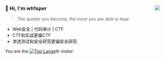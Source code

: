 ### 👋 Hi, I'm wh1sper<img align="right" src="https://github-readme-stats.vercel.app/api?username=Anthem-whisper&show_icons=true">
> The quieter you become, the more you are able to hear.
- Web安全 | 代码审计 | CTF
- CTF和实战更偏CTF
- 渗透测试和安全研究更偏安全研究


You are the [![Top Langs](https://profile-counter.glitch.me/anthem-whisper/count.svg)](https://github.com/Anthem-whisper)th visitor.
